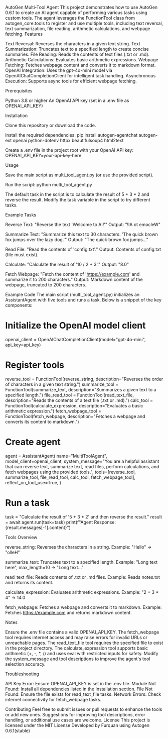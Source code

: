 AutoGen Multi-Tool Agent
This project demonstrates how to use AutoGen 0.6.1 to create an AI agent capable of performing various tasks using custom tools. The agent leverages the FunctionTool class from autogen_core.tools to register and use multiple tools, including text reversal, text summarization, file reading, arithmetic calculations, and webpage fetching.
Features

Text Reversal: Reverses the characters in a given text string.
Text Summarization: Truncates text to a specified length to create concise summaries.
File Reading: Reads the contents of text files (.txt or .md).
Arithmetic Calculations: Evaluates basic arithmetic expressions.
Webpage Fetching: Fetches webpage content and converts it to markdown format.
OpenAI Integration: Uses the gpt-4o-mini model via OpenAIChatCompletionClient for intelligent task handling.
Asynchronous Execution: Supports async tools for efficient webpage fetching.

Prerequisites

Python 3.8 or higher
An OpenAI API key (set in a .env file as OPENAI_API_KEY)

Installation

Clone this repository or download the code.

Install the required dependencies:
pip install autogen-agentchat autogen-ext openai python-dotenv httpx beautifulsoup4 html2text


Create a .env file in the project root with your OpenAI API key:
OPENAI_API_KEY=your-api-key-here



Usage

Save the main script as multi_tool_agent.py (or use the provided script).

Run the script:
python multi_tool_agent.py


The default task in the script is to calculate the result of 5 + 3 * 2 and reverse the result. Modify the task variable in the script to try different tasks.


Example Tasks

Reverse Text: "Reverse the text 'Welcome to AI!'"
Output: "!IA ot emocleW"


Summarize Text: "Summarize this text to 30 characters: 'The quick brown fox jumps over the lazy dog.'"
Output: "The quick brown fox jumps..."


Read File: "Read the contents of 'config.txt'."
Output: Contents of config.txt (file must exist).


Calculate: "Calculate the result of '10 / 2 + 3'."
Output: "8.0"


Fetch Webpage: "Fetch the content of 'https://example.com' and summarize it to 200 characters."
Output: Markdown content of the webpage, truncated to 200 characters.



Example Code
The main script (multi_tool_agent.py) initializes an AssistantAgent with five tools and runs a task. Below is a snippet of the key components:
# Initialize the OpenAI model client
openai_client = OpenAIChatCompletionClient(model="gpt-4o-mini", api_key=api_key)

# Register tools
reverse_tool = FunctionTool(reverse_string, description="Reverses the order of characters in a given text string.")
summarize_tool = FunctionTool(summarize_text, description="Summarizes a given text to a specified length.")
file_read_tool = FunctionTool(read_text_file, description="Reads the contents of a text file (.txt or .md).")
calc_tool = FunctionTool(calculate_expression, description="Evaluates a basic arithmetic expression.")
fetch_webpage_tool = FunctionTool(fetch_webpage, description="Fetches a webpage and converts its content to markdown.")

# Create agent
agent = AssistantAgent(
    name="MultiToolAgent",
    model_client=openai_client,
    system_message="You are a helpful assistant that can reverse text, summarize text, read files, perform calculations, and fetch webpages using the provided tools.",
    tools=[reverse_tool, summarize_tool, file_read_tool, calc_tool, fetch_webpage_tool],
    reflect_on_tool_use=True,
)

# Run a task
task = "Calculate the result of '5 + 3 * 2' and then reverse the result."
result = await agent.run(task=task)
print(f"Agent Response: {result.messages[-1].content}")

Tools Overview

reverse_string: Reverses the characters in a string.
Example: "Hello" → "olleH"


summarize_text: Truncates text to a specified length.
Example: "Long text here", max_length=10 → "Long text..."


read_text_file: Reads contents of .txt or .md files.
Example: Reads notes.txt and returns its content.


calculate_expression: Evaluates arithmetic expressions.
Example: "2 + 3 * 4" → 14.0


fetch_webpage: Fetches a webpage and converts it to markdown.
Example: Fetches https://example.com and returns markdown content.



Notes

Ensure the .env file contains a valid OPENAI_API_KEY.
The fetch_webpage tool requires internet access and may raise errors for invalid URLs or unreachable pages.
The read_text_file tool requires the specified file to exist in the project directory.
The calculate_expression tool supports basic arithmetic (+, -, *, /) and uses eval with restricted inputs for safety.
Modify the system_message and tool descriptions to improve the agent's tool selection accuracy.

Troubleshooting

API Key Error: Ensure OPENAI_API_KEY is set in the .env file.
Module Not Found: Install all dependencies listed in the Installation section.
File Not Found: Ensure the file exists for read_text_file tasks.
Network Errors: Check internet connectivity for fetch_webpage tasks.

Contributing
Feel free to submit issues or pull requests to enhance the tools or add new ones. Suggestions for improving tool descriptions, error handling, or additional use cases are welcome.
License
This project is licensed under the MIT License Developed by Furquan using Autogen 0.6.1(stable)